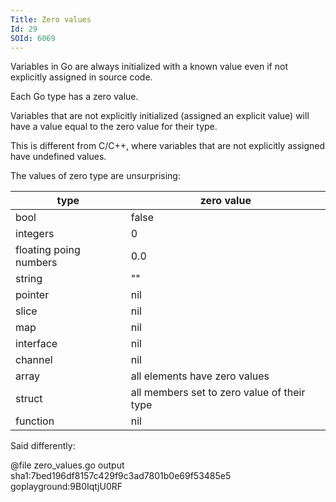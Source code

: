 ```yaml
---
Title: Zero values
Id: 29
SOId: 6069
---
```

Variables in Go are always initialized with a known value even if not explicitly assigned in source code.

Each Go type has a zero value.

Variables that are not explicitly initialized (assigned an explicit value) will have a value equal to the zero value for their type.

This is different from C/C++, where variables that are not explicitly assigned have undefined values.

The values of zero type are unsurprising:

|type|zero value|
|----|----------|
|bool|false|
|integers|0|
|floating poing numbers|0.0|
|string|""|
|pointer|nil|
|slice|nil|
|map|nil|
|interface|nil|
|channel|nil|
|array|all elements have zero values|
|struct|all members set to zero value of their type|
|function|nil|

Said differently:

@file zero_values.go output sha1:7bed196df8157c429f9c3ad7801b0e69f53485e5 goplayground:9B0IqtjU0RF

